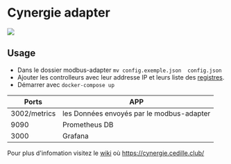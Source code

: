 # Cynergie adapter 

![](http://cedille.etsmtl.ca/img/portfolio/cynergie-project.jpg)

## Usage
- Dans le dossier modbus-adapter `mv config.exemple.json  config.json`
- Ajouter les controlleurs avec leur addresse IP et leurs liste des [registres](https://github.com/ClubCedille/cynergie-modbus-adapter/tree/master/Doc/ION_Meter_Modbus.pdf).
- Démarrer avec  `docker-compose up`

Ports | APP
------------ | -------------
3002/metrics | les Données envoyés par le modbus-adapter 
9090 | Prometheus DB
3000 | Grafana

Pour plus d'infomation visitez le [wiki](https://github.com/ClubCedille/cynergie-modbus-adapter/wiki) où https://cynergie.cedille.club/

